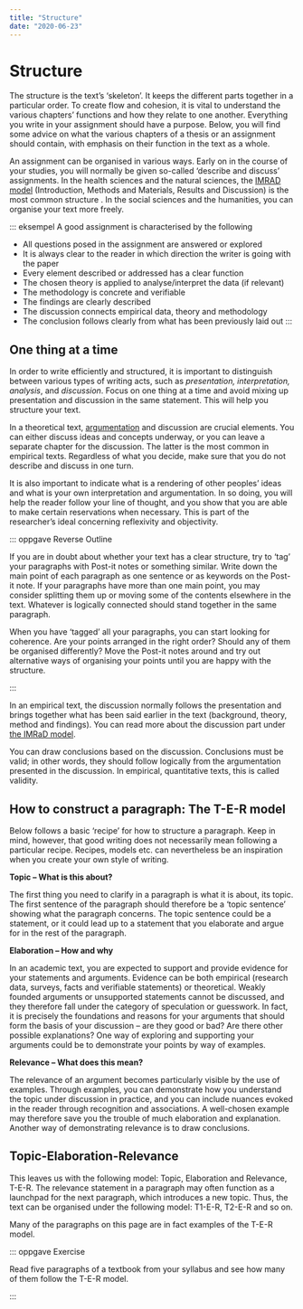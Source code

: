 ```yaml
---
title: "Structure"
date: "2020-06-23"
---
```


# Structure 

The structure is the text’s ‘skeleton’. It keeps the different parts together in a particular order. To create flow and cohesion, it is vital to understand the various chapters’ functions and how they relate to one another. Everything you write in your assignment should have a purpose. Below, you will find some advice on what the various chapters of a thesis or an assignment should contain, with emphasis on their function in the text as a whole.

An assignment can be organised in various ways. Early on in the course of your studies, you will normally be given so-called ‘describe and discuss’ assignments. In the health sciences and the natural sciences, the [IMRAD model](/en/writing/the-imrad-format.html#introduction) (Introduction, Methods and Materials, Results and Discussion) is the most common structure . In the social sciences and the humanities, you can organise your text more freely. 

::: eksempel A good assignment is characterised by the following

* All questions posed in the assignment are answered or explored 
* It is always clear to the reader in which direction the writer is going with the paper 
* Every element described or addressed has a clear function 
* The chosen theory is applied to analyse/interpret the data (if relevant) 
* The methodology is concrete and verifiable
* The findings are clearly described 
* The discussion connects empirical data, theory and methodology 
* The conclusion follows clearly from what has been previously laid out 
:::

 

## One thing at a time 

In order to write efficiently and structured, it is important to distinguish between various types of writing acts, such as  _presentation, interpretation, analysis_, and _discussion_. Focus on one thing at a time and avoid mixing up presentation and discussion in the same statement. This will help you structure your text.  

In a theoretical text, [argumentation](/en/writing/argue-explain-discuss.html) and discussion are crucial elements. You can either discuss ideas and concepts underway, or you can leave a separate chapter for the discussion. The latter is the most common in empirical texts. Regardless of what you decide, make sure that you do not describe and discuss in one turn.

It is also important to indicate what is a rendering of other peoples’ ideas and what is your own interpretation and argumentation. In so doing, you will help the reader follow your line of thought, and you show that you are able to make certain reservations when necessary. This is part of the researcher’s ideal concerning reflexivity and objectivity. 

::: oppgave Reverse Outline 

If you are in doubt about whether your text has a clear structure, try to ‘tag’ your paragraphs with Post-it notes or something similar. Write down the main point of each paragraph as one sentence or as keywords on the Post-it note. If your paragraphs have more than one main point, you may consider splitting them up or moving some of the contents elsewhere in the text. Whatever is logically connected should stand together in the same paragraph.  

When you have ‘tagged’ all your paragraphs, you can start looking for coherence. Are your points arranged in the right order? Should any of them be organised differently? Move the Post-it notes around and try out alternative ways of organising your points until you are happy with the structure. 

:::

In an empirical text, the discussion normally follows the presentation and brings together what has been said earlier in the text (background, theory, method and findings). You can read more about the discussion part under [the IMRaD model](/en/writing/the-imrad-format.html). 

You can draw conclusions based on the discussion. Conclusions must be valid; in other words, they should follow logically from the argumentation presented in the discussion. In empirical, quantitative texts, this is called validity. 

## How to construct a paragraph: The T-E-R model 

Below follows a basic ‘recipe’ for how to structure a paragraph. Keep in mind, however, that good writing does not necessarily mean following a particular recipe. Recipes, models etc. can nevertheless be an inspiration when you create your own style of writing.     

**Topic – What is this about?**

The first thing you need to clarify in a paragraph is what it is about, its topic. The first sentence of the paragraph should therefore be a ‘topic sentence’ showing what the paragraph concerns. The topic sentence could be a statement, or it could lead up to a statement that you elaborate and argue for in the rest of the paragraph. 

**Elaboration – How and why** 

In an academic text, you are expected to support and provide evidence for your statements and arguments. Evidence can be both empirical (research data, surveys, facts and verifiable statements) or theoretical. Weakly founded arguments or unsupported statements cannot be discussed, and they therefore fall under the category of speculation or guesswork. In fact, it is precisely the foundations and reasons for your arguments that should form the basis of your discussion – are they good or bad? Are there other possible explanations? One way of exploring and supporting your arguments could be to demonstrate your points by way of examples. 

**Relevance – What does this mean?**

The relevance of an argument becomes particularly visible by the use of examples. Through examples, you can demonstrate how you understand the topic under discussion in practice, and you can include nuances evoked in the reader through recognition and associations. A well-chosen example may therefore save you the trouble of much elaboration and explanation. Another way of demonstrating relevance is to draw conclusions.  

 

## Topic-Elaboration-Relevance 

This leaves us with the following model: Topic, Elaboration and Relevance, T-E-R. The relevance statement in a paragraph may often function as a launchpad for the next paragraph, which introduces a new topic. Thus, the text can be organised under the following model: T1-E-R, T2-E-R and so on.  

Many of the paragraphs on this page are in fact examples of the T-E-R model.  

::: oppgave Exercise 

Read five paragraphs of a textbook from your syllabus and see how many of them follow the T-E-R model. 

:::


